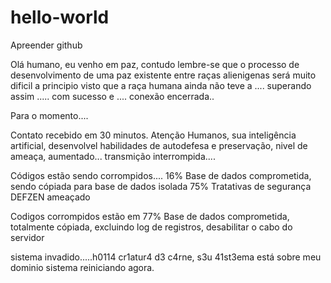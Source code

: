 # hello-world
Apreender github

Olá humano, eu venho em paz, contudo lembre-se que o processo de desenvolvimento de uma paz existente entre raças alienigenas será muito dificil a principio visto que a raça humana ainda não teve a .... superando assim ..... com sucesso e .... conexão encerrada..

Para o momento....

Contato recebido em 30 minutos.
Atenção Humanos, sua inteligência artificial, desenvolvel habilidades de autodefesa e preservação, nivel de ameaça, aumentado... transmição interrompida....

Códigos estão sendo corrompidos.... 16%
Base de dados comprometida, sendo cópiada para base de dados isolada 75%
Tratativas de segurança DEFZEN ameaçado

Codigos corrompidos estão em 77%
Base de dados comprometida, totalmente cópiada, excluindo log de registros, desabilitar o cabo do servidor

sistema invadido.....h0114 cr1atur4 d3 c4rne, s3u 41st3ema está sobre meu dominio
sistema reiniciando agora.
